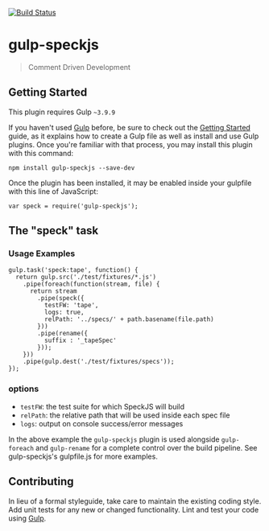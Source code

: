 [![Build Status](https://travis-ci.org/speckjs/gulp-speckjs.svg?branch=master)](https://travis-ci.org/speckjs/gulp-speckjs.svg)

# gulp-speckjs

> Comment Driven Development

## Getting Started
This plugin requires Gulp `~3.9.9`

If you haven't used [Gulp](http://gulpjs.com/) before, be sure to check out the [Getting Started](https://github.com/gulpjs/gulp/blob/master/docs/getting-started.md) guide, as it explains how to create a Gulp file as well as install and use Gulp plugins. Once you're familiar with that process, you may install this plugin with this command:

```
npm install gulp-speckjs --save-dev
```

Once the plugin has been installed, it may be enabled inside your gulpfile with this line of JavaScript:

```
var speck = require('gulp-speckjs');
```

## The "speck" task


### Usage Examples

```
gulp.task('speck:tape', function() {
  return gulp.src('./test/fixtures/*.js')
    .pipe(foreach(function(stream, file) {
      return stream
        .pipe(speck({
          testFW: 'tape',
          logs: true,
          relPath: '../specs/' + path.basename(file.path)
        }))
        .pipe(rename({
          suffix : '_tapeSpec'
        }));
    }))
    .pipe(gulp.dest('./test/fixtures/specs'));
});
```

### options

- `testFW`: the test suite for which SpeckJS will build
- `relPath`: the relative path that will be used inside each spec file
- `logs`: output on console success/error messages

In the above example the `gulp-speckjs` plugin is used alongside `gulp-foreach` and `gulp-rename` for a complete control over the build pipeline. See gulp-speckjs's gulpfile.js for more examples.

## Contributing
In lieu of a formal styleguide, take care to maintain the existing coding style. Add unit tests for any new or changed functionality. Lint and test your code using [Gulp](http://gulpjs.com/).

